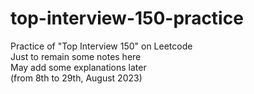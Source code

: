 # top-interview-150-practice
Practice of "Top Interview 150" on Leetcode<br>
Just to remain some notes here<br>
May add some explanations later<br>
(from 8th to 29th, August 2023)

